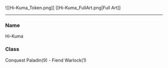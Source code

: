![[Hi-Kuma_Token.png]]
[[Hi-Kuma_FullArt.png|Full Art]]

---

### Name
Hi-Kuma
### Class
Conquest Paladin(9) - Fiend Warlock(1)

